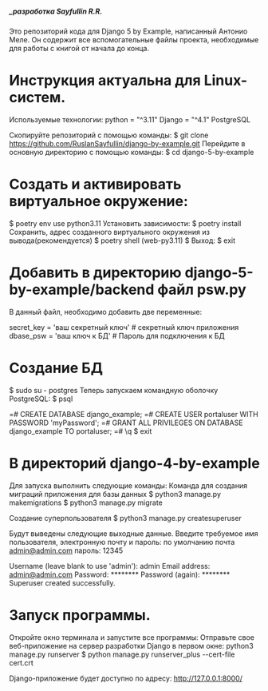 ##### _разработка Sayfullin R.R.

Это репозиторий кода для Django 5 by Example, написанный Антонио Меле. Он содержит все вспомогательные файлы проекта,
необходимые для работы с книгой от начала до конца.

Инструкция актуальна для Linux-систем.
========================================================================================================================
Используемые технологии:
    python = "^3.11"
    Django = "^4.1"
    PostgreSQL

Скопируйте репозиторий с помощью команды:
$ git clone https://github.com/RuslanSayfullin/django-by-example.git
Перейдите в основную директорию с помощью команды: 
$ cd django-5-by-example

Создать и активировать виртуальное окружение:
========================================================================================================================
$ poetry env use python3.11
Установить зависимости:
$ poetry install 
Сохранить, адрес созданного виртуального окружения из вывода(рекомендуется)
$ poetry shell
(web-py3.11) $
Выход:
$ exit

Добавить в директорию django-5-by-example/backend файл psw.py
========================================================================================================================
В данный файл, необходимо добавить две переменные:

secret_key = 'ваш секретный ключ'   # секретный ключ приложения
dbase_psw = 'ваш ключ к БД'         # Пароль для подключения к БД

Создание БД
========================================================================================================================
$ sudo su - postgres
Теперь запускаем командную оболочку PostgreSQL:
$ psql 

=# CREATE DATABASE django_example;
=# CREATE USER portaluser WITH PASSWORD 'myPassword';
=# GRANT ALL PRIVILEGES ON DATABASE django_example TO portaluser;
=# \q
$ exit

В директорий django-4-by-example
========================================================================================================================
Для запуска выполнить следующие команды:
Команда для создания миграций приложения для базы данных
$ python3 manage.py makemigrations
$ python3 manage.py migrate

Создание суперпользователя
$ python3 manage.py createsuperuser

Будут выведены следующие выходные данные. Введите требуемое имя пользователя, электронную почту и пароль:
по умолчанию почта admin@admin.com пароль: 12345

Username (leave blank to use 'admin'): admin
Email address: admin@admin.com
Password: ********
Password (again): ********
Superuser created successfully.


Запуск программы.
========================================================================================================================
Откройте окно терминала и запустите все программы:
    Отправьте свое веб-приложение на сервер разработки Django в первом окне:
         python3 manage.py runserver
        $ python manage.py runserver_plus --cert-file cert.crt



Django-приложение будет доступно по адресу: http://127.0.0.1:8000/




